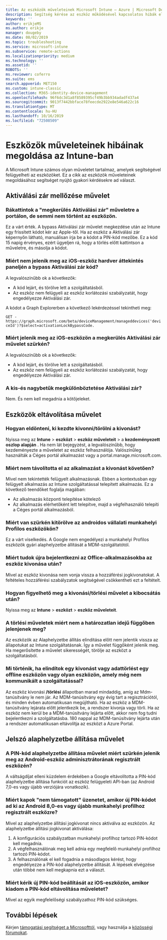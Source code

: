 ```yaml
---
title: Az eszközök műveleteinek Microsoft Intune – Azure | Microsoft Docs
description: Segítség kérése az eszköz működésével kapcsolatos hibák elhárításához.
keywords: ''
author: erikjeMS
ms.author: erikje
manager: dougeby
ms.date: 08/02/2019
ms.topic: troubleshooting
ms.service: microsoft-intune
ms.subservice: remote-actions
ms.localizationpriority: medium
ms.technology: ''
ms.assetid: ''
ROBOTS: ''
ms.reviewer: coferro
ms.suite: ems
search.appverid: MET150
ms.custom: intune-classic
ms.collection: M365-identity-device-management
ms.openlocfilehash: 96f6dc3d1a8f8589395cf49b3bb934adadf437a4
ms.sourcegitcommit: 9013f7442bbface78feecde2922e8e546a622c16
ms.translationtype: MT
ms.contentlocale: hu-HU
ms.lasthandoff: 10/16/2019
ms.locfileid: "72508509"
---
```

# <a name="troubleshoot-device-actions-in-intune"></a>Eszközök műveleteinek hibáinak megoldása az Intune-ban

A Microsoft Intune számos olyan műveletet tartalmaz, amelyek segítségével felügyelheti az eszközöket. Ez a cikk az eszközök műveleteinek megoldásához segítséget nyújtó gyakori kérdésekre ad választ.

## <a name="bypass-activation-lock-action"></a>Aktiválási zár mellőzése művelet

### <a name="i-clicked-the-bypass-activation-lock-action-in-the-portal-but-nothing-happened-on-the-device"></a>Rákattintok a "megkerülés Aktiválási zár" műveletre a portálon, de semmi nem történt az eszközön.
Ez a várt érték. A bypass Aktiválási zár művelet megkezdése után az Intune egy frissített kódot kér az Apple-től. Ha az eszköz a Aktiválási zár képernyőn látható, manuálisan írja be a kódot a PIN-kód mezőbe. Ez a kód 15 napig érvényes, ezért ügyeljen rá, hogy a törlés előtt kattintson a műveletre, és másolja a kódot.

### <a name="why-dont-i-see-the-bypass-activation-lock-code-in-the-hardware-overview-blade-of-my-ios-device"></a>Miért nem jelenik meg az iOS-eszköz hardver áttekintés paneljén a bypass Aktiválási zár kód?
A legvalószínűbb ok a következők:
- A kód lejárt, és törölve lett a szolgáltatásból.
- Az eszköz nem felügyeli az eszköz korlátozási szabályzatát, hogy engedélyezze Aktiválási zár.

A kódot a Graph Explorerben a következő lekérdezéssel tekintheti meg:

```GET - https://graph.microsoft.com/beta/deviceManagement/manageddevices('deviceId')?$select=activationLockBypassCode.```

### <a name="why-is-the-bypass-activation-lock-action-greyed-out-for-my-ios-device"></a>Miért jelenik meg az iOS-eszközön a megkerülés Aktiválási zár művelet szürkén?
A legvalószínűbb ok a következők: 
- A kód lejárt, és törölve lett a szolgáltatásból.
- Az eszköz nem felügyeli az eszköz korlátozási szabályzatát, hogy engedélyezze Aktiválási zár.

### <a name="is-the-bypass-activation-lock-code-case-sensitive"></a>A kis-és nagybetűk megkülönböztetése Aktiválási zár?
Nem. És nem kell megadnia a kötőjeleket.

## <a name="remove-devices-action"></a>Eszközök eltávolítása művelet

### <a name="how-do-i-tell-who-started-a-retirewipe"></a>Hogyan eldönteni, ki kezdte kivonni/törölni a kivonást?
Nyissa meg az **Intune** > **eszközt** > **eszköz műveleteit** > a **kezdeményezett oszlop alapján** .
Ha nem lát bejegyzést, a legvalószínűbb, hogy kezdeményezte a műveletet az eszköz felhasználója. Valószínűleg használták a Céges portál alkalmazást vagy a portal.manage.microsoft.com.

### <a name="why-wasnt-my-application-uninstalled-after-using-retire"></a>Miért nem távolította el az alkalmazást a kivonást követően?
Mivel nem tekintették felügyelt alkalmazásnak. Ebben a kontextusban egy felügyelt alkalmazás az Intune szolgáltatással telepített alkalmazás. Ez a következő teendőket foglalja magában:
- Az alkalmazás központi telepítése kötelező
- Az alkalmazás elérhetőként lett telepítve, majd a végfelhasználó telepíti a Céges portál alkalmazásból.

### <a name="why-is-wipe-grayed-out-for-android-enterprise-work-profile-devices"></a>Miért van szürkén kitörölve az androidos vállalati munkahelyi Profilos eszközökön?
Ez a várt viselkedés. A Google nem engedélyezi a munkahelyi Profilos eszközök gyári alaphelyzetbe állítását a MDM-szolgáltatótól.

### <a name="why-can-i-sign-back-into-my-office-apps-after-my-device-was-retired"></a>Miért tudok újra bejelentkezni az Office-alkalmazásokba az eszköz kivonása után?
Mivel az eszköz kivonása nem vonja vissza a hozzáférési jogkivonatokat. A feltételes hozzáférési szabályzatok segítségével csökkentheti ezt a feltételt.

### <a name="how-can-i-monitor-a-retirewipe-action-after-it-was-issued"></a>Hogyan figyelhető meg a kivonási/törlési művelet a kibocsátás után?
Nyissa meg az **Intune** > **eszközt** > **eszköz műveleteit**.

### <a name="why-do-wipes-sometimes-show-as-pending-indefinitely"></a>A törlési műveletek miért nem a határozatlan idejű függőben jelenjenek meg?
Az eszközök az Alaphelyzetbe állítás elindítása előtt nem jelentik vissza az állapotukat az Intune szolgáltatásnak. Így a művelet függőként jelenik meg. Ha megerősítette a művelet sikerességét, törölje az eszközt a szolgáltatásból.

### <a name="what-happens-if-i-start-a-retirewipe-on-an-offline-device-or-a-device-that-hasnt-communicated-with-the-service-in-a-while"></a>Mi történik, ha elindítok egy kivonást vagy adattörlést egy offline eszközön vagy olyan eszközön, amely még nem kommunikált a szolgáltatással?
Az eszköz kivonási **/törlési** állapotban marad mindaddig, amíg az Mdm-tanúsítvány le nem jár. Az MDM-tanúsítvány egy évig tart a regisztrációtól, és minden évben automatikusan megújítható. Ha az eszköz a MDM-tanúsítvány lejárata előtt jelentkezik be, a rendszer kivonja vagy törli. Ha az eszköz nem kerül be a MDM-tanúsítvány lejárta előtt, akkor nem fog tudni bejelentkezni a szolgáltatásba. 180 nappal az MDM-tanúsítvány lejárta után a rendszer automatikusan eltávolítja az eszközt a Azure Portal.


## <a name="reset-passcode-action"></a>Jelszó alaphelyzetbe állítása művelet

### <a name="why-is-the-reset-passcode-action-greyed-out-on-my-android-device-admin-enrolled-device"></a>A PIN-kód alaphelyzetbe állítása művelet miért szürkén jelenik meg az Android-eszköz adminisztrátorának regisztrált eszközén?
A váltságdíjat elleni küzdelem érdekében a Google eltávolította a PIN-kód alaphelyzetbe állítása funkciót az eszköz felügyeleti API-ban (az Android 7,0-es vagy újabb verziójára vonatkozik).

### <a name="why-do-i-get-a-not-supported-message-when-i-issue-a-passcode-reset-to-my-android-80-or-later-work-profile-enrolled-device"></a>Miért kapok "nem támogatott" üzenetet, amikor új PIN-kódot ad ki az Android 8,0-es vagy újabb munkahelyi profilhoz regisztrált eszközre?
Mivel az alaphelyzetbe állítási jogkivonat nincs aktiválva az eszközön. Az alaphelyzetbe állítási jogkivonat aktiválása:
1. A konfigurációs szabályzatban munkahelyi profilhoz tartozó PIN-kódot kell megadnia.
2. A végfelhasználónak meg kell adnia egy megfelelő munkahelyi profilhoz tartozó PIN-kódot.
3. A felhasználónak el kell fogadnia a másodlagos kérést, hogy engedélyezze a PIN-kód alaphelyzetbe állítását.
A lépések elvégzése után többé nem kell megkapnia ezt a választ.

### <a name="why-am-i-prompted-to-set-a-new-passcode-on-my-ios-device-when-i-issue-the-remove-passcode-action"></a>Miért kérik új PIN-kód beállítását az iOS-eszközön, amikor kiadom a PIN-kód eltávolítása műveletet?
Mivel az egyik megfelelőségi szabályzathoz PIN-kód szükséges.

## <a name="next-steps"></a>További lépések

Kérjen [támogatási segítséget a Microsofttól](../fundamentals/get-support.md), vagy használja a [közösségi fórumokat](https://social.technet.microsoft.com/Forums/en-US/home?category=microsoftintune).
